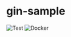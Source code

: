 # gin-sample

![Test](https://github.com/mzumi/gin-sample/workflows/Test/badge.svg)
![Docker](https://github.com/mzumi/gin-sample/workflows/Docker/badge.svg)
